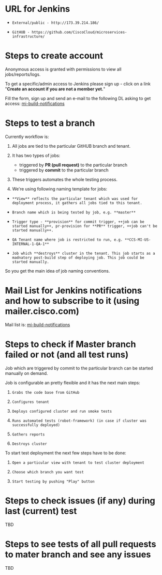 # URL for Jenkins

-     External/public - http://173.39.214.186/
-     GitHUB - https://github.com/CiscoCloud/microservices-infrastructure/

# Steps to create account

Anonymous access is granted with permissions to view all jobs/reports/logs.

To get a specific/admin access to Jenkins please sign up - click on a link "**Create an account if you are not a member yet.**"

Fill the form, sign up and send an e-mail to the following DL asking to get access: [mi-build-notifications](mi-build-notifications@external.cisco.com)

# Steps to test a branch

Currently workflow is:

1. All jobs are tied to the particular GitHUB branch and tenant.
1. It has two types of jobs:

    - triggered by **PR (pull request)** to the particular branch
    - triggered by **commit** to the particular branch

1. These triggers automates the whole testing process.
1. We're using following naming template for jobs:


-     **View** reflects the particular tenant which was used for deployment process, it gathers all jobs tied to this tenant.
-     Branch name which is being tested by job, e.g. **master**
-     Trigger type - **provision** for commit trigger, ++job can be started manually++, pr-provision for **PR** trigger, ++job can't be started manually++.
-     QA Tenant name where job is restricted to run, e.g. **CCS-MI-US-INTERNAL-1-QA-1**
-     Job which **destroys** cluster in the tenant. This job starts as a madnatory post-build step of deploying job. This job could be started manually.

So you get the main idea of job naming conventions.

# Mail List for Jenkins notifications and how to subscribe to it (using mailer.cisco.com) 

Mail list is:  [mi-build-notifications](mi-build-notifications@external.cisco.com)

# Steps to check if Master branch failed or not (and all test runs)

Job which are triggered by commit to the particular branch can be started manually on demand.

Job is configurable an pretty flexible and it has the next main steps:

1.     Grabs the code base from GitHub
1.     Configures tenant
1.     Deploys configured cluster and run smoke tests
1.     Runs automated tests (robot-framework) (in case if cluster was successfully deployed)
1.     Gathers reports
1.     Destroys cluster

To start test deployment the next few steps have to be done:

1.     Open a particular view with tenant to test cluster deployment
1.     Choose which branch you want test
1.     Start testing by pushing "Play" button

# Steps to check issues (if any) during last (current) test

TBD

# Steps to see tests of all pull requests to mater branch and see any issues

TBD

